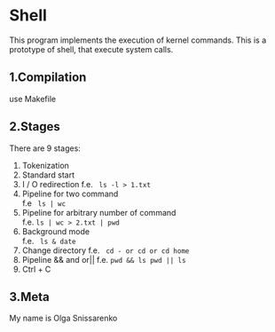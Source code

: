 # Shell #

This program implements the execution of kernel commands. This is a prototype of shell, that execute system calls.

## 1.Compilation ##
use Makefile

## 2.Stages ##
  There are 9 stages:
  
  1. Tokenization
  2. Standard start
  3. I / O redirection 
      f.e.  `` ls -l > 1.txt``
  4. Pipeline for two command  
      f.e `` ls | wc``
  5. Pipeline for arbitrary number of command  
      f.e. `` ls | wc > 2.txt | pwd ``
  6.  Background mode       
      f.e. `` ls &
            date``
  7. Change directory 
      f.e. `` cd - or cd or cd home``
  8. Pipeline && and or||
      f.e.  ``pwd && ls
            pwd || ls ``
  9. Ctrl + C


## 3.Meta ##
My name is Olga Snissarenko
